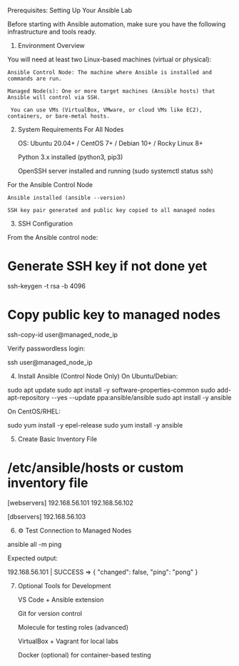  Prerequisites: Setting Up Your Ansible Lab

Before starting with Ansible automation, make sure you have the following infrastructure and tools ready.
1. Environment Overview

You will need at least two Linux-based machines (virtual or physical):

    Ansible Control Node: The machine where Ansible is installed and commands are run.

    Managed Node(s): One or more target machines (Ansible hosts) that Ansible will control via SSH.

     You can use VMs (VirtualBox, VMware, or cloud VMs like EC2), containers, or bare-metal hosts.

2.  System Requirements
For All Nodes

    OS: Ubuntu 20.04+ / CentOS 7+ / Debian 10+ / Rocky Linux 8+

    Python 3.x installed (python3, pip3)

    OpenSSH server installed and running (sudo systemctl status ssh)

For the Ansible Control Node

    Ansible installed (ansible --version)

    SSH key pair generated and public key copied to all managed nodes

3.  SSH Configuration

From the Ansible control node:

# Generate SSH key if not done yet
ssh-keygen -t rsa -b 4096

# Copy public key to managed nodes
ssh-copy-id user@managed_node_ip

Verify passwordless login:

ssh user@managed_node_ip

4.  Install Ansible (Control Node Only)
On Ubuntu/Debian:

sudo apt update
sudo apt install -y software-properties-common
sudo add-apt-repository --yes --update ppa:ansible/ansible
sudo apt install -y ansible

On CentOS/RHEL:

sudo yum install -y epel-release
sudo yum install -y ansible

5.  Create Basic Inventory File

# /etc/ansible/hosts or custom inventory file
[webservers]
192.168.56.101
192.168.56.102

[dbservers]
192.168.56.103

6. ⚙ Test Connection to Managed Nodes

ansible all -m ping

Expected output:

192.168.56.101 | SUCCESS => {
    "changed": false,
    "ping": "pong"
}

7.  Optional Tools for Development

    VS Code + Ansible extension

    Git for version control

    Molecule for testing roles (advanced)

    VirtualBox + Vagrant for local labs

    Docker (optional) for container-based testing
